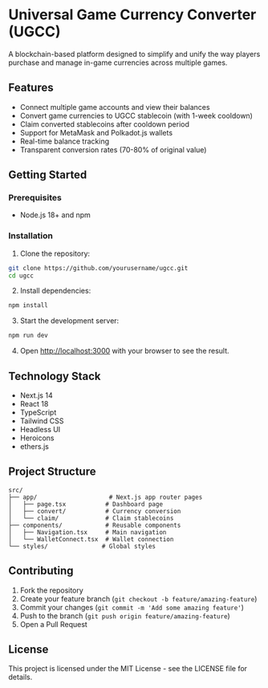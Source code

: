 # Universal Game Currency Converter (UGCC)

A blockchain-based platform designed to simplify and unify the way players purchase and manage in-game currencies across multiple games.

## Features

- Connect multiple game accounts and view their balances
- Convert game currencies to UGCC stablecoin (with 1-week cooldown)
- Claim converted stablecoins after cooldown period
- Support for MetaMask and Polkadot.js wallets
- Real-time balance tracking
- Transparent conversion rates (70-80% of original value)

## Getting Started

### Prerequisites

- Node.js 18+ and npm

### Installation

1. Clone the repository:
```bash
git clone https://github.com/yourusername/ugcc.git
cd ugcc
```

2. Install dependencies:
```bash
npm install
```

3. Start the development server:
```bash
npm run dev
```

4. Open [http://localhost:3000](http://localhost:3000) with your browser to see the result.

## Technology Stack

- Next.js 14
- React 18
- TypeScript
- Tailwind CSS
- Headless UI
- Heroicons
- ethers.js

## Project Structure

```
src/
├── app/                    # Next.js app router pages
│   ├── page.tsx           # Dashboard page
│   ├── convert/           # Currency conversion
│   └── claim/             # Claim stablecoins
├── components/            # Reusable components
│   ├── Navigation.tsx     # Main navigation
│   └── WalletConnect.tsx  # Wallet connection
└── styles/               # Global styles
```

## Contributing

1. Fork the repository
2. Create your feature branch (`git checkout -b feature/amazing-feature`)
3. Commit your changes (`git commit -m 'Add some amazing feature'`)
4. Push to the branch (`git push origin feature/amazing-feature`)
5. Open a Pull Request

## License

This project is licensed under the MIT License - see the LICENSE file for details.
